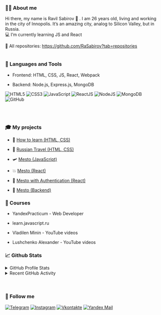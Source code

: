### 🙋‍♂️ About me

Hi there, my name is Ravil Sabirov 👋 . I am 26 years old, living and working in the city of Innopolis. It’s an amazing city, analog to Silicon Valley, but in Russia.
</br>
💻 I’m currently learning JS and React

🎨 All repositories: https://github.com/RaSabirov?tab=repositories
</br>
</br>

### 🔧 Languages and Tools
- Frontend: HTML, CSS, JS, React, Webpack

- Backend: Node.js,  Express.js, MongoDB

![HTML5](https://img.shields.io/badge/-HTML5-E34F26?logo=html5&logoColor=white&style=flat)
![CSS3](https://img.shields.io/badge/-CSS3-1572B6?logo=html5&logoColor=white&style=flat)
![JavaScript](https://img.shields.io/badge/-JavaScript-F7DF1E?logo=javascript&logoColor=white&style=flat)
![ReactJS](https://img.shields.io/badge/-ReactJS-61DAFB?logo=react&logoColor=white&style=flat)
![NodeJS](https://img.shields.io/badge/-NodeJS-339933?logo=node.js&logoColor=white&style=flat)
![MongoDB](https://img.shields.io/badge/-MongoDB-3DDC84?logo=mongodb&logoColor=white&style=flat)
![GitHub](https://img.shields.io/badge/-GitHub-181717?logo=github&logoColor=white&style=flat)

</br>
</br>

### 🎓 My projects

- 📗 [How to learn (HTML, CSS)](https://github.com/RaSabirov/how-to-learn)

- 🔭 [Russian Travel (HTML, CSS)](https://github.com/RaSabirov/russian-travel)

- 🛩️ [Mesto (JavaScript)](https://github.com/RaSabirov/mesto)

- 💥 [Mesto (React)](https://github.com/RaSabirov/mesto-react)

- 🚀 [Mesto with Authentication (React) ](https://github.com/RaSabirov/react-mesto-auth)

- 🔮 [Mesto (Backend)](https://github.com/RaSabirov/express-mesto-gha)



### 📕 Courses

- YandexPracticum - Web Developer

- learn.javascript.ru

- Vladilen Minin - YouTube videos

- Lushchenko Alexander - YouTube videos

### 📈 Github Stats

<details>
  <summary>GitHub Profile Stats</summary>
  <div>
    <a href="https://github.com/RaSabirov">
    <img height="180em" src="https://github-readme-stats.vercel.app/api/top-langs/?username=RaSabirov&layout=compact&langs_count=7&theme=gotham" />
    <img height="180em" src="https://github-readme-stats.vercel.app/api?username=RaSabirov&show_icons=true&theme=gotham&include_all_commits=true&count_private=true" />
    </a>
  </div>
</details>
<details>
    <summary>Recent GitHub Activity</summary>
    <div>
        <a href="https://github.com/RaSabirov">
        <img src="https://pacific-thicket-01737.herokuapp.com/graph?username=RaSabirov&theme=gotham"/>
        </a>
    </div>
</details>
</br>
</br>


### 📝 Follow me

[![Telegram](https://img.shields.io/badge/Telegram-090909?style=for-the-badge&logo=telegram&logoColor=white)](https://www.t.me/sbrvrvl)
[![Instagram](https://img.shields.io/badge/Instagram-090909?style=for-the-badge&logo=Instagram&logoColor=white)](https://www.instagram.com/sbrvrvl)
[![Vkontakte](https://img.shields.io/badge/Vkontakte-090909?style=for-the-badge&logo=VK&logoColor=white)](https://vk.com/sbrvrvl)
[![Yandex Mail](https://img.shields.io/badge/yandex_mail-090909?style=for-the-badge&logo=appveyor&logoColor=white)](mailto:sbrvrvl@ya.ru)
